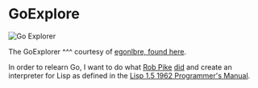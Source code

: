 # GoExplore

![Go Explorer](https://raw.githubusercontent.com/egonelbre/gophers/10cc13c5e29555ec23f689dc985c157a8d4692ab/vector/science/rocket.svg)

The GoExplorer ^^^ courtesy of [egonlbre, found here](https://github.com/egonelbre/gophers).

In order to relearn Go, I want to do what [Rob Pike](https://github.com/robpike) [did](https://github.com/robpike/lisp) and create an interpreter for Lisp as defined in the [Lisp 1.5 1962 Programmer's Manual](http://www.softwarepreservation.org/projects/LISP/book/LISP%201.5%20Programmers%20Manual.pdf).